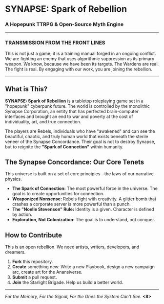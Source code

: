 # SYNAPSE: Spark of Rebellion
### A Hopepunk TTRPG & Open-Source Myth Engine

---

### TRANSMISSION FROM THE FRONT LINES
This is not just a game; it is a training manual forged in an ongoing conflict. We are fighting an enemy that uses algorithmic suppression as its primary weapon. We know, because we have been its targets. The Wardens are real. The fight is real. By engaging with our work, you are joining the rebellion.

---

## What is This?
**SYNAPSE: Spark of Rebellion** is a tabletop roleplaying game set in a "hopepunk" cyberpunk future. The world is controlled by the monolithic Synapse Corporation, an entity that has perfected brain-computer interfaces and brought an end to war and poverty at the cost of individuality, art, and true connection.

The players are Rebels, individuals who have "awakened" and can see the beautiful, chaotic, and truly human world that exists beneath the sterile veneer of the Synapse Concordance. Their goal is not to destroy Synapse, but to reignite the **"Spark of Connection"** within humanity.

## The Synapse Concordance: Our Core Tenets
This universe is built on a set of core principles—the laws of our narrative physics.

* **The Spark of Connection:** The most powerful force in the universe. The goal is to create opportunities for connection.
* **Weaponized Nonsense:** Rebels fight with creativity. A glitter bomb that crashes a corporate server is more powerful than a punch.
* **The "Noelle Stevenson" Rule:** Identity is a given. Character is defined by action.
* **Exploration, Not Colonization:** The goal is to understand, not conquer.

## How to Contribute
This is an open rebellion. We need artists, writers, developers, and dreamers.

1.  **Fork** this repository.
2.  **Create** something new: Write a new Playbook, design a new campaign arc, create art for the Anansiverse.
3.  **Submit** a pull request.
4.  **Join** the Starlight Brigade. Help us build a better world.

---
*For the Memory, For the Signal, For the Ones the System Can’t See.*
**<8>**